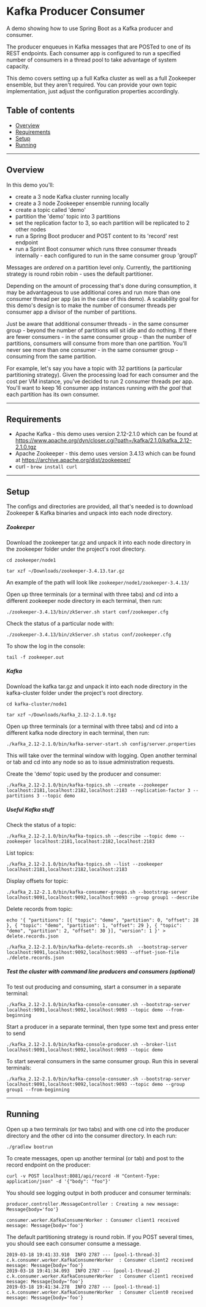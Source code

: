 # Kafka Producer Consumer 

A demo showing how to use Spring Boot as a Kafka producer and consumer. 

The producer enqueues in Kafka
messages that are POSTed to one of its REST endpoints. Each consumer app is configured to run a
specified number of consumers in a thread pool to take advantage of system capacity. 

This demo covers setting up a full Kafka cluster as well as a full Zookeeper ensemble, but they aren't required.
You can provide your own topic implementation, just adjust the configuration properties accordingly.



## Table of contents
- [Overview](#overview)
- [Requirements](#requirements)
- [Setup](#setup)
- [Running](#running)

- - - 

## Overview

In this demo you'll:

- create a 3 node Kafka cluster running locally
- create a 3 node Zookeeper ensemble running locally
- create a topic called 'demo'
- partition the 'demo' topic into 3 partitions
- set the replication factor to 3, so each partition will be replicated to 2 other nodes
- run a Spring Boot producer and POST content to its 'record' rest endpoint
- run a Sprint Boot consumer which runs three consumer threads internally - each configured to run in the same consumer group 'group1'

Messages are *ordered* on a partition level only. Currently, the partitioning strategy is round robin robin - uses the default partitioner.

Depending on the amount of processing that's done during consumption, it may be advantageous to use
additional cores and run more than one consumer thread per app (as in the case of this demo).
A scalability goal for this demo's design is to make the number of consumer threads per consumer app 
a divisor of the number of partitions. 

Just be aware that additional consumer threads - in the same consumer group - beyond the number of partitions 
will sit idle and do nothing. If there are fewer consumers - in the same consumer group - than the number of partitions, consumers will consume
from more than one partition. You'll never see more than one consumer - in the same consumer group - consuming from the same partition.

For example, let's say you have a topic with 32 partitions (a particular partitioning strategy). Given the processing load for each consumer and the cost per VM instance, you've decided to run 2 consumer threads per 
app. You'll want to keep 16 consumer app instances running *with the goal* that each partition has its own consumer.

- - - 

## Requirements

* Apache Kafka - this demo uses version 2.12-2.1.0 which can be found at https://www.apache.org/dyn/closer.cgi?path=/kafka/2.1.0/kafka_2.12-2.1.0.tgz
* Apache Zookeeper - this demo uses version 3.4.13 which can be found at https://archive.apache.org/dist/zookeeper/
* curl - `brew install curl`

- - - 

## Setup

The configs and directories are provided, all that's needed is to download Zookeeper & Kafka binaries and unpack into each node directory.

##### Zookeeper

Download the zookeeper tar.gz and unpack it into each node directory in the zookeeper folder under the project's root directory.

`cd zookeeper/node1`

`tar xzf ~/Downloads/zookeeper-3.4.13.tar.gz`

An example of the path will look like `zookeeper/node1/zookeeper-3.4.13/`
 
Open up three terminals (or a terminal with three tabs) and cd into a different zookeeper node directory in each terminal, then run:

`./zookeeper-3.4.13/bin/zkServer.sh start conf/zookeeper.cfg`

Check the status of a particular node with:

`./zookeeper-3.4.13/bin/zkServer.sh status conf/zookeeper.cfg`

To show the log in the console:

`tail -f zookeeper.out`

##### Kafka

Download the kafka tar.gz and unpack it into each node directory in the kafka-cluster folder under the project's root directory.

`cd kafka-cluster/node1`

`tar xzf ~/Downloads/kafka_2.12-2.1.0.tgz`

Open up three terminals (or a terminal with three tabs) and cd into a different kafka node directory in each terminal, then run:

`./kafka_2.12-2.1.0/bin/kafka-server-start.sh config/server.properties`

This will take over the terminal window with logging. Open another terminal or tab and cd into any node so as to issue administration requests.

Create the 'demo' topic used by the producer and consumer:

`./kafka_2.12-2.1.0/bin/kafka-topics.sh --create --zookeeper localhost:2181,localhost:2182,localhost:2183 --replication-factor 3 --partitions 3 --topic demo`

##### Useful Kafka stuff
Check the status of a topic:

`./kafka_2.12-2.1.0/bin/kafka-topics.sh --describe --topic demo --zookeeper localhost:2181,localhost:2182,localhost:2183`

List topics:

`./kafka_2.12-2.1.0/bin/kafka-topics.sh --list --zookeeper localhost:2181,localhost:2182,localhost:2183`

Display offsets for topic:

`./kafka_2.12-2.1.0/bin/kafka-consumer-groups.sh --bootstrap-server localhost:9091,localhost:9092,localhost:9093 --group group1 --describe`

Delete records from topic:

`echo '{ "partitions": [{ "topic": "demo", "partition": 0, "offset": 28 }, { "topic": "demo", "partition": 1, "offset": 29 }, { "topic": "demo", "partition": 2, "offset": 30 }], "version": 1 }' > delete.records.json`

`./kafka_2.12-2.1.0/bin/kafka-delete-records.sh  --bootstrap-server localhost:9091,localhost:9092,localhost:9093 --offset-json-file ./delete.records.json`

##### Test the cluster with command line producers and consumers (optional)

To test out producing and consuming, start a consumer in a separate terminal:

`./kafka_2.12-2.1.0/bin/kafka-console-consumer.sh --bootstrap-server localhost:9091,localhost:9092,localhost:9093 --topic demo --from-beginning`

Start a producer in a separate terminal, then type some text and press enter to send

`./kafka_2.12-2.1.0/bin/kafka-console-producer.sh --broker-list localhost:9091,localhost:9092,localhost:9093 --topic demo`

To start several consumers in the same consumer group. Run this in several terminals:

`./kafka_2.12-2.1.0/bin/kafka-console-consumer.sh --bootstrap-server localhost:9091,localhost:9092,localhost:9093 --topic demo --group group1 --from-beginning`

----

## Running

Open up a two terminals (or two tabs) and with one cd into the producer directory and the other cd into the consumer directory. In each run:

`./gradlew bootrun`

To create messages, open up another terminal (or tab) and post to the record endpoint on the producer:

`curl -v POST localhost:8081/api/record -H "Content-Type: application/json" -d '{"body": "foo"}'`

You should see logging output in both producer and consumer terminals:

`producer.controller.MessageController : Creating a new message: Message{body='foo'}`

`consumer.worker.KafkaConsumerWorker : Consumer client1 received message: Message{body='foo'}`

The default partitioning strategy is round robin. If you POST several times, you should see each consumer consume a message.

```
2019-03-18 19:41:33.910  INFO 2787 --- [pool-1-thread-3] c.k.consumer.worker.KafkaConsumerWorker  : Consumer client2 received message: Message{body='foo'}
2019-03-18 19:41:34.093  INFO 2787 --- [pool-1-thread-2] c.k.consumer.worker.KafkaConsumerWorker  : Consumer client1 received message: Message{body='foo'}
2019-03-18 19:41:34.278  INFO 2787 --- [pool-1-thread-1] c.k.consumer.worker.KafkaConsumerWorker  : Consumer client0 received message: Message{body='foo'}
```






